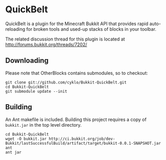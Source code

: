 QuickBelt
===========

QuickBelt is a plugin for the Minecraft Bukkit API that provides
rapid auto-reloading for broken tools and used-up stacks of blocks
in your toolbar.

The related discussion thread for this plugin is located at
<http://forums.bukkit.org/threads/7202/>

Downloading
-----------

Please note that OtherBlocks contains submodules, so to checkout:

    git clone git://github.com/cyklo/Bukkit-QuickBelt.git
    cd Bukkit-QuickBelt
    git submodule update --init

Building
--------

An Ant makefile is included. Building this project requires a copy of
`bukkit.jar` in the top level directory.

    cd Bukkit-QuickBelt
    wget -O bukkit.jar http://ci.bukkit.org/job/dev-Bukkit/lastSuccessfulBuild/artifact/target/bukkit-0.0.1-SNAPSHOT.jar
    ant
    ant jar